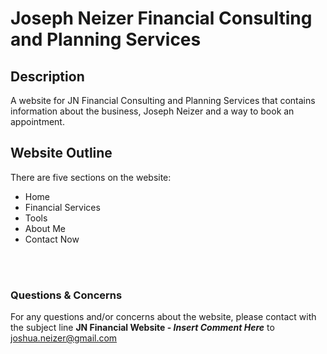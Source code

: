 # Joseph Neizer Financial Consulting and Planning Services

## Description

A website for JN Financial Consulting and Planning Services that contains information about the business, Joseph Neizer and a way to book an appointment.

## Website Outline

There are five sections on the website:
- Home
- Financial Services
- Tools
- About Me
- Contact Now

<br>
<br>

### Questions & Concerns
For any questions and/or concerns about the website, please contact with the subject line <b>JN Financial Website - <i>Insert Comment Here</i></b> to joshua.neizer@gmail.com